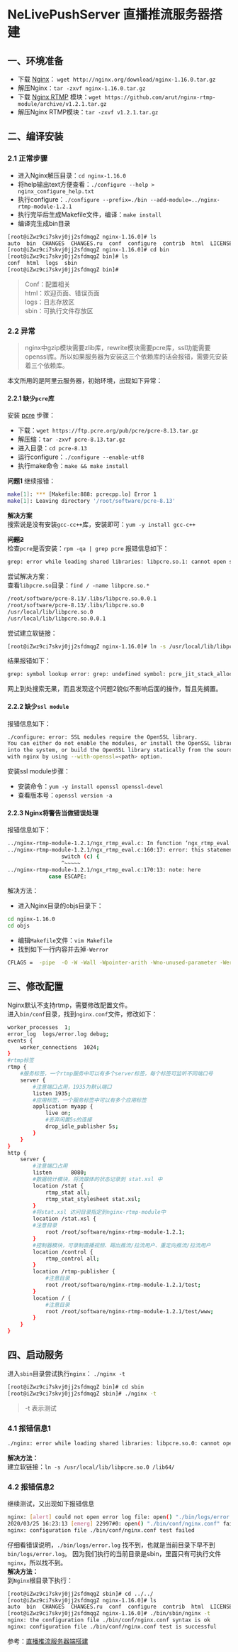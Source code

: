 # NeLivePushServer 直播推流服务器搭建

## 一、环境准备
* 下载 [Nginx](http://nginx.org/en/download.html)： `wget http://nginx.org/download/nginx-1.16.0.tar.gz`  
* 解压Nginx：`tar -zxvf nginx-1.16.0.tar.gz`  
* 下载 [Nginx RTMP](https://github.com/arut/nginx-rtmp-module) 模块：`wget https://github.com/arut/nginx-rtmp-module/archive/v1.2.1.tar.gz`  
* 解压Nginx RTMP模块：`tar -zxvf v1.2.1.tar.gz`  

## 二、编译安装
### 2.1 正常步骤
 * 进入Nginx解压目录：`cd nginx-1.16.0`  
 * 将help输出text方便查看：`./configure --help > nginx_configure_help.txt`  
 * 执行configure：`./configure --prefix=./bin --add-module=../nginx-rtmp-module-1.2.1`  
 * 执行完毕后生成Makefile文件，编译：`make install`  
 * 编译完生成bin目录  
 ```bash
[root@iZwz9ci7skvj0jj2sfdmqgZ nginx-1.16.0]# ls
auto  bin  CHANGES  CHANGES.ru  conf  configure  contrib  html  LICENSE  Makefile  man  nginx_configure_help.txt  objs  README  src
[root@iZwz9ci7skvj0jj2sfdmqgZ nginx-1.16.0]# cd bin
[root@iZwz9ci7skvj0jj2sfdmqgZ bin]# ls
conf  html  logs  sbin
[root@iZwz9ci7skvj0jj2sfdmqgZ bin]# 
 ```

> Conf：配置相关  
> html：欢迎页面、错误页面  
>  logs：日志存放区  
> sbin：可执行文件存放区  

### 2.2 异常
> nginx中gzip模块需要zlib库，rewrite模块需要pcre库，ssl功能需要openssl库。所以如果服务器为安装这三个依赖库的话会报错，需要先安装着三个依赖库。  

本文所用的是阿里云服务器，初始环境，出现如下异常：
#### 2.2.1 缺少`pcre`库
安装 [pcre](https://www.pcre.org/) 步骤：  
* 下载：`wget https://ftp.pcre.org/pub/pcre/pcre-8.13.tar.gz`  
* 解压缩：`tar -zxvf pcre-8.13.tar.gz`  
* 进入目录：`cd pcre-8.13`  
* 运行configure：`./configure --enable-utf8`  
* 执行make命令：`make && make install`   

**问题1** 
继续报错：  
```bash
make[1]: *** [Makefile:888: pcrecpp.lo] Error 1
make[1]: Leaving directory '/root/software/pcre-8.13'
```
**解决方案**  
搜索说是没有安装`gcc-cc++`库，安装即可：`yum -y install gcc-c++`  

**~~问题2~~**  
检查`pcre`是否安装：`rpm -qa | grep pcre` 
报错信息如下：  
```bash
grep: error while loading shared libraries: libpcre.so.1: cannot open shared object file: No such file or directory
```
尝试解决方案：  
查看`libpcre.so`目录：`find / -name libpcre.so.*`  
```bash
/root/software/pcre-8.13/.libs/libpcre.so.0.0.1
/root/software/pcre-8.13/.libs/libpcre.so.0
/usr/local/lib/libpcre.so.0
/usr/local/lib/libpcre.so.0.0.1
```
尝试建立软链接：  
```bash
[root@iZwz9ci7skvj0jj2sfdmqgZ nginx-1.16.0]# ln -s /usr/local/lib/libpcre.so.0.0.1 /lib64/libpcre.so.1
```
结果报错如下：  
```bash
grep: symbol lookup error: grep: undefined symbol: pcre_jit_stack_alloc
```
网上到处搜索无果，而且发现这个问题2貌似不影响后面的操作，暂且先搁置。  

#### 2.2.2 缺少`ssl module`
报错信息如下：  
```bash
./configure: error: SSL modules require the OpenSSL library.
You can either do not enable the modules, or install the OpenSSL library
into the system, or build the OpenSSL library statically from the source
with nginx by using --with-openssl=<path> option.
```
安装ssl module步骤：  
* 安装命令：`yum -y install openssl openssl-devel`
* 查看版本号：`openssl version -a`  

#### 2.2.3  Nginx将警告当做错误处理
报错信息如下：  
```bash
../nginx-rtmp-module-1.2.1/ngx_rtmp_eval.c: In function ‘ngx_rtmp_eval’:
../nginx-rtmp-module-1.2.1/ngx_rtmp_eval.c:160:17: error: this statement may fall through [-Werror=implicit-fallthrough=]
                 switch (c) {
                 ^~~~~~
../nginx-rtmp-module-1.2.1/ngx_rtmp_eval.c:170:13: note: here
             case ESCAPE:
```
解决方法：  
* 进入Nginx目录的objs目录下：  
```bash
cd nginx-1.16.0
cd objs
```
* 编辑`Makefile`文件：`vim Makefile`    
* 找到如下一行内容并去掉`-Werror`  
```bash
CFLAGS =  -pipe  -O -W -Wall -Wpointer-arith -Wno-unused-parameter -Werror -g　
```

## 三、修改配置
Nginx默认不支持rtmp，需要修改配置文件。  
进入`bin/conf`目录，找到`nginx.conf`文件，修改如下：  
```bash
worker_processes  1;
error_log  logs/error.log debug;
events {
    worker_connections  1024;
}
#rtmp标签
rtmp {
    #服务标签，一个rtmp服务中可以有多个server标签，每个标签可监听不同端口号
    server {
        #注意端口占用，1935为默认端口
        listen 1935;
        #应用标签，一个服务标签中可以有多个应用标签
        application myapp {
            live on;
            #丢弃闲置5s的连接
            drop_idle_publisher 5s;
        }
    }
}
http {
    server {
        #注意端口占用
        listen      8080;
        #数据统计模块，将流媒体的状态记录到 stat.xsl 中
        location /stat {
            rtmp_stat all;
            rtmp_stat_stylesheet stat.xsl;
        }
        #将stat.xsl 访问目录指定到nginx-rtmp-module中
        location /stat.xsl {
        #注意目录
            root /root/software/nginx-rtmp-module-1.2.1;
        }
        #控制器模块，可录制直播视频、踢出推流/拉流用户、重定向推流/拉流用户
        location /control {
            rtmp_control all;
        }
        location /rtmp-publisher {
            #注意目录
            root /root/software/nginx-rtmp-module-1.2.1/test;
        }
        location / {
            #注意目录
            root /root/software/nginx-rtmp-module-1.2.1/test/www;
        }
    }
}
```



## 四、启动服务

进入`sbin`目录尝试执行`nginx`：  `./nginx -t`
```bash
[root@iZwz9ci7skvj0jj2sfdmqgZ bin]# cd sbin
[root@iZwz9ci7skvj0jj2sfdmqgZ sbin]# ./nginx -t
```
> -t 表示测试  

### 4.1 报错信息1
```bash
./nginx: error while loading shared libraries: libpcre.so.0: cannot open shared object file: No such file or directory
```
**解决方法：**    
建立软链接：`ln -s /usr/local/lib/libpcre.so.0 /lib64/`

### 4.2 报错信息2
继续测试，又出现如下报错信息
```bash
nginx: [alert] could not open error log file: open() "./bin/logs/error.log" failed (2: No such file or directory)
2020/03/25 16:23:13 [emerg] 22997#0: open() "./bin/conf/nginx.conf" failed (2: No such file or directory)
nginx: configuration file ./bin/conf/nginx.conf test failed
```
仔细看错误说明，`./bin/logs/error.log` 找不到，也就是当前目录下早不到`bin/logs/error.log`。  因为我们执行的当前目录是sbin，里面只有可执行文件`nginx`，所以找不到。  
**解决方法：**   
到`Nginx`根目录下执行：  
```bash
[root@iZwz9ci7skvj0jj2sfdmqgZ sbin]# cd ../../
[root@iZwz9ci7skvj0jj2sfdmqgZ nginx-1.16.0]# ls
auto  bin  CHANGES  CHANGES.ru  conf  configure  contrib  html  LICENSE  Makefile  man  nginx_configure_help.txt  objs  README  src
[root@iZwz9ci7skvj0jj2sfdmqgZ nginx-1.16.0]# ./bin/sbin/nginx -t
nginx: the configuration file ./bin/conf/nginx.conf syntax is ok
nginx: configuration file ./bin/conf/nginx.conf test is successful
```
参考：[直播推流服务器端搭建](https://www.jianshu.com/p/cf7f0552ffe9)

